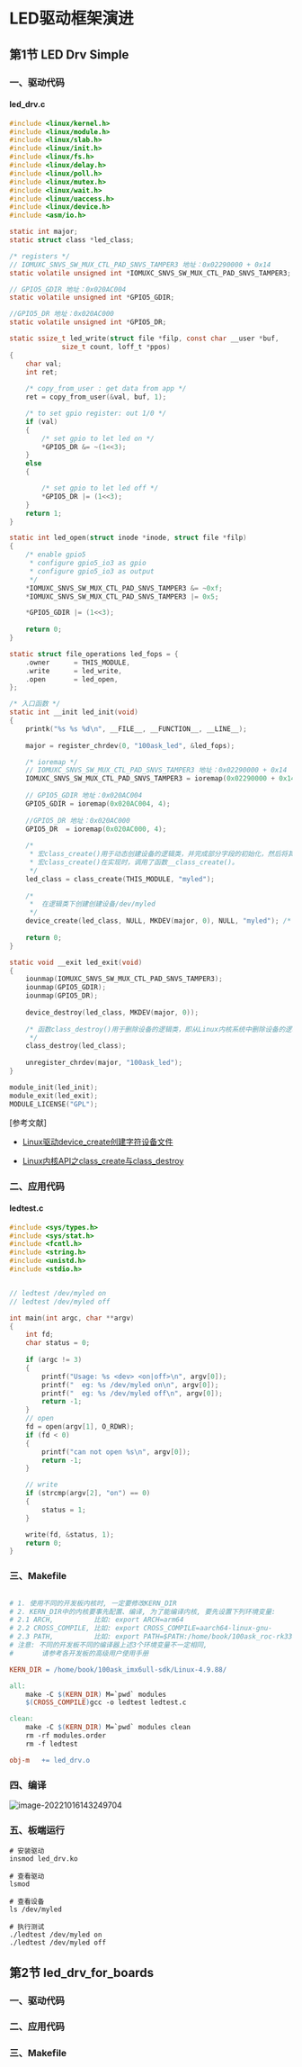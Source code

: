# LED驱动框架演进

## 第1节 LED Drv Simple

### 一、驱动代码

#### led_drv.c

```C
#include <linux/kernel.h>
#include <linux/module.h>
#include <linux/slab.h>
#include <linux/init.h>
#include <linux/fs.h>
#include <linux/delay.h>
#include <linux/poll.h>
#include <linux/mutex.h>
#include <linux/wait.h>
#include <linux/uaccess.h>
#include <linux/device.h>
#include <asm/io.h>

static int major;
static struct class *led_class;

/* registers */
// IOMUXC_SNVS_SW_MUX_CTL_PAD_SNVS_TAMPER3 地址：0x02290000 + 0x14
static volatile unsigned int *IOMUXC_SNVS_SW_MUX_CTL_PAD_SNVS_TAMPER3;

// GPIO5_GDIR 地址：0x020AC004
static volatile unsigned int *GPIO5_GDIR;

//GPIO5_DR 地址：0x020AC000
static volatile unsigned int *GPIO5_DR;

static ssize_t led_write(struct file *filp, const char __user *buf,
			 size_t count, loff_t *ppos)
{
	char val;
	int ret;
	
	/* copy_from_user : get data from app */
	ret = copy_from_user(&val, buf, 1);

	/* to set gpio register: out 1/0 */
	if (val)
	{
		/* set gpio to let led on */
		*GPIO5_DR &= ~(1<<3);
	}
	else
	{

		/* set gpio to let led off */
		*GPIO5_DR |= (1<<3);
	}
	return 1;
}

static int led_open(struct inode *inode, struct file *filp)
{
	/* enable gpio5
	 * configure gpio5_io3 as gpio
	 * configure gpio5_io3 as output 
	 */
	*IOMUXC_SNVS_SW_MUX_CTL_PAD_SNVS_TAMPER3 &= ~0xf;
	*IOMUXC_SNVS_SW_MUX_CTL_PAD_SNVS_TAMPER3 |= 0x5;

	*GPIO5_GDIR |= (1<<3);
	
	return 0;
}

static struct file_operations led_fops = {
	.owner		= THIS_MODULE,
	.write		= led_write,
	.open		= led_open,
};

/* 入口函数 */
static int __init led_init(void)
{
	printk("%s %s %d\n", __FILE__, __FUNCTION__, __LINE__);
	
	major = register_chrdev(0, "100ask_led", &led_fops);

	/* ioremap */
	// IOMUXC_SNVS_SW_MUX_CTL_PAD_SNVS_TAMPER3 地址：0x02290000 + 0x14
	IOMUXC_SNVS_SW_MUX_CTL_PAD_SNVS_TAMPER3 = ioremap(0x02290000 + 0x14, 4);
	
	// GPIO5_GDIR 地址：0x020AC004
	GPIO5_GDIR = ioremap(0x020AC004, 4);
	
	//GPIO5_DR 地址：0x020AC000
	GPIO5_DR  = ioremap(0x020AC000, 4);
	
    /*
     * 宏class_create()用于动态创建设备的逻辑类，并完成部分字段的初始化，然后将其添加进Linux内核系统中。此函数的执行效	 * 果就是在/sys/class/目录下创建一个新的文件夹，此文件夹的名字为此函数的第二个输入参数，但此文件夹是空的。
     * 宏class_create()在实现时，调用了函数__class_create()。
     */
	led_class = class_create(THIS_MODULE, "myled");
    
    /*
     *  在逻辑类下创建创建设备/dev/myled
     */
	device_create(led_class, NULL, MKDEV(major, 0), NULL, "myled"); /* /dev/myled */
	
	return 0;
}

static void __exit led_exit(void)
{
	iounmap(IOMUXC_SNVS_SW_MUX_CTL_PAD_SNVS_TAMPER3);
	iounmap(GPIO5_GDIR);
	iounmap(GPIO5_DR);
	
	device_destroy(led_class, MKDEV(major, 0));
    
    /* 函数class_destroy()用于删除设备的逻辑类，即从Linux内核系统中删除设备的逻辑类。此函数执行的效果是删除函数			 * __class_create()或宏class_create()在/sys/class/目录下创建的逻辑类对应的文件夹。
     */
	class_destroy(led_class);
	
	unregister_chrdev(major, "100ask_led");
}

module_init(led_init);
module_exit(led_exit);
MODULE_LICENSE("GPL");

```

[参考文献]

- [Linux驱动device_create创建字符设备文件](https://blog.csdn.net/hwx1546/article/details/123053496?ops_request_misc=%257B%2522request%255Fid%2522%253A%2522166584147616782414916866%2522%252C%2522scm%2522%253A%252220140713.130102334..%2522%257D&request_id=166584147616782414916866&biz_id=0&utm_medium=distribute.pc_search_result.none-task-blog-2~all~top_positive~default-1-123053496-null-null.142^v56^pc_search_v3,201^v3^control_1&utm_term=device_create&spm=1018.2226.3001.4187)

- [Linux内核API之class_create与class_destroy](https://blog.csdn.net/phmatthaus/article/details/124473300?ops_request_misc=%257B%2522request%255Fid%2522%253A%2522166584155616782388081858%2522%252C%2522scm%2522%253A%252220140713.130102334.pc%255Fall.%2522%257D&request_id=166584155616782388081858&biz_id=0&utm_medium=distribute.pc_search_result.none-task-blog-2~all~first_rank_ecpm_v1~rank_v31_ecpm-1-124473300-null-null.142^v56^pc_search_v3,201^v3^control_1&utm_term=%E5%87%BD%E6%95%B0class_destroy&spm=1018.2226.3001.4187)



### 二、应用代码

 #### ledtest.c

```C
#include <sys/types.h>
#include <sys/stat.h>
#include <fcntl.h>
#include <string.h>
#include <unistd.h>
#include <stdio.h>


// ledtest /dev/myled on
// ledtest /dev/myled off

int main(int argc, char **argv)
{
	int fd;
	char status = 0;
	
	if (argc != 3)
	{
		printf("Usage: %s <dev> <on|off>\n", argv[0]);
		printf("  eg: %s /dev/myled on\n", argv[0]);
		printf("  eg: %s /dev/myled off\n", argv[0]);
		return -1;
	}
	// open
	fd = open(argv[1], O_RDWR);
	if (fd < 0)
	{
		printf("can not open %s\n", argv[0]);
		return -1;
	}

	// write
	if (strcmp(argv[2], "on") == 0)
	{
		status = 1;
	}

	write(fd, &status, 1);
	return 0;	
}


```



### 三、Makefile

```makefile

# 1. 使用不同的开发板内核时, 一定要修改KERN_DIR
# 2. KERN_DIR中的内核要事先配置、编译, 为了能编译内核, 要先设置下列环境变量:
# 2.1 ARCH,          比如: export ARCH=arm64
# 2.2 CROSS_COMPILE, 比如: export CROSS_COMPILE=aarch64-linux-gnu-
# 2.3 PATH,          比如: export PATH=$PATH:/home/book/100ask_roc-rk3399-pc/ToolChain-6.3.1/gcc-linaro-6.3.1-2017.05-x86_64_aarch64-linux-gnu/bin 
# 注意: 不同的开发板不同的编译器上述3个环境变量不一定相同,
#       请参考各开发板的高级用户使用手册

KERN_DIR = /home/book/100ask_imx6ull-sdk/Linux-4.9.88/

all:
	make -C $(KERN_DIR) M=`pwd` modules 
	$(CROSS_COMPILE)gcc -o ledtest ledtest.c 

clean:
	make -C $(KERN_DIR) M=`pwd` modules clean
	rm -rf modules.order
	rm -f ledtest

obj-m	+= led_drv.o


```

### 四、编译

![image-20221016143249704](https://pic-1304959529.cos.ap-guangzhou.myqcloud.com/DB/image-20221016143249704.png)

### 五、板端运行

```shell
# 安装驱动
insmod led_drv.ko

# 查看驱动
lsmod

# 查看设备
ls /dev/myled

# 执行测试
./ledtest /dev/myled on
./ledtest /dev/myled off

```



## 第2节 led_drv_for_boards

### 一、驱动代码



### 二、应用代码



### 三、Makefile





